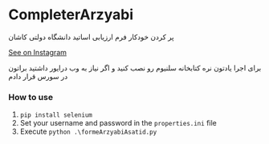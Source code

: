 # CompleterArzyabi
پر کردن خودکار فرم ارزیابی اساتید دانشگاه دولتی کاشان

[See on Instagram](https://www.instagram.com/p/BsgN-iTA2Xqx1A8kG92amRlf3PXqGDVk3EDNxs0/)

برای اجرا یادتون نره کتابخانه سلنیوم رو نصب کنید و اگر نیاز به وب درایور داشتید براتون در سورس قرار دادم

### How to use

1. `pip install selenium`
2. Set your username and password in the `properties.ini` file
3. Execute `python .\formeArzyabiAsatid.py`